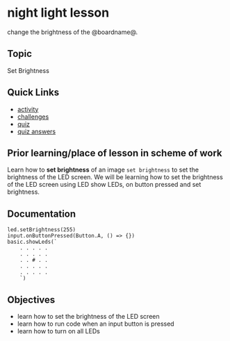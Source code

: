 # night light lesson

change the brightness of the @boardname@.

## Topic

Set Brightness

## Quick Links

* [activity](/lessons/night-light/activity)
* [challenges](/lessons/night-light/challenges)
* [quiz](/lessons/night-light/quiz)
* [quiz answers](/lessons/night-light/quiz-answers)

## Prior learning/place of lesson in scheme of work

Learn how to **set brightness** of an image `set brightness` to set the brightness of the LED screen. We will be learning how to set the brightness of the LED screen using LED show LEDs, on button pressed and set brightness.

## Documentation

```cards
led.setBrightness(255)
input.onButtonPressed(Button.A, () => {})
basic.showLeds(`
    . . . . .
    . . . . .
    . . # . .
    . . . . .
    . . . . .
    `)
```

## Objectives

* learn how to set the brightness of the LED screen
* learn how to run code when an input button is pressed
* learn how to turn on all LEDs

